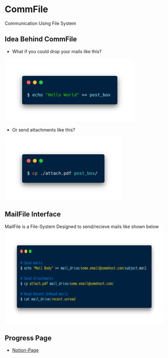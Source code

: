 # CommFile

Communication Using File System

## Idea Behind CommFile

- What if you could drop your mails like this?

<img src='.readme/hw.png' height="200px">

- Or send attachments like this?

<img src='.readme/attach.png' height="200px">

## MailFile Interface

MailFile is a File-System Designed to send/recieve mails like shown below
<img src='.readme/mail-combined.png' height="300px">

## Progress Page

- [Notion-Page](https://www.notion.so/CommFile-3bb90c262394413eb0f19dff92d46063)
